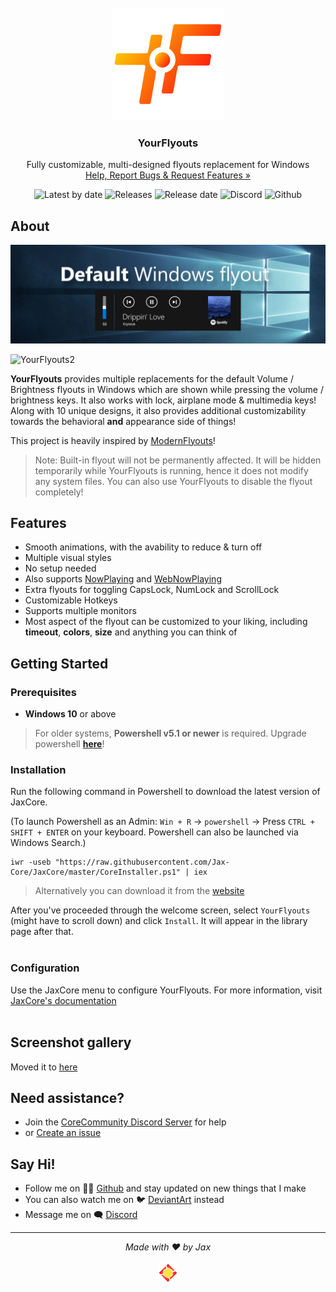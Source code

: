 <!-- START Header.mustache -->
<br />
<div align="center">
  <a href="https://github.com/Jax-Core/YourFlyouts">
    <img src="https://raw.githubusercontent.com/Jax-Core/ReadME-Template/main/Resources/Icons/YourFlyouts.png" alt="Logo" width="180" height="180">
  </a>

<h3 align="center">YourFlyouts</h3>
  <p align="center">
    Fully customizable, multi-designed flyouts replacement for Windows
    <br />
    <a href="https://discord.gg/JmgehPSDD6">Help, Report Bugs & Request Features »</a>
  </p>
</div>
<!-- END Header.mustache -->
<!-- START ShieldsFull.mustache -->
<p align="center">
  <img alt="Latest by date" src="https://img.shields.io/github/v/tag/Jax-Core/YourFlyouts?label=Version&style=for-the-badge" />
  <img alt="Releases" src="https://img.shields.io/github/downloads/Jax-Core/YourFlyouts/total?style=for-the-badge" />
  <img alt="Release date" src="https://img.shields.io/github/release-date/Jax-Core/YourFlyouts?label=Last%20Update&style=for-the-badge" />
  <img alt="Discord" src="https://img.shields.io/discord/880445067754610688?label=Discord%20server&style=for-the-badge" />
  <img alt="Github" src="https://img.shields.io/github/license/Jax-Core/YourFlyouts?style=for-the-badge" />
</p><!-- END ShieldsFull.mustache -->


<!-- START About.mustache -->

## About

![YourFlyouts](https://raw.githubusercontent.com/Jax-Core/ReadME-Template/main/Resources/Splash/YourFlyouts.png)

<!-- END About.mustache -->

![YourFlyouts2](https://user-images.githubusercontent.com/80020581/184153360-6ad1d33e-cde4-4982-849f-43747adea7cd.png)

**YourFlyouts** provides multiple replacements for the default Volume / Brightness flyouts in Windows which are shown while pressing the volume / brightness keys. It also works with lock, airplane mode & multimedia keys!
Along with 10 unique designs, it also provides additional customizability towards the behavioral **and** appearance side of things!

This project is heavily inspired by [ModernFlyouts](https://github.com/ModernFlyouts-Community/ModernFlyouts)!
> Note: Built-in flyout will not be permanently affected. It will be hidden temporarily while YourFlyouts is running, hence it does not modify any system files.
> You can also use YourFlyouts to disable the flyout completely!

<!-- START Features.mustache -->

## Features<!-- END Features.mustache -->
* Smooth animations, with the avability to reduce & turn off
* Multiple visual styles
* No setup needed
* Also supports [NowPlaying](https://docs.rainmeter.net/manual/measures/nowplaying/) and [WebNowPlaying](https://github.com/tjhrulz/WebNowPlaying)
* Extra flyouts for toggling CapsLock, NumLock and ScrollLock
* Customizable Hotkeys
* Supports multiple monitors
* Most aspect of the flyout can be customized to your liking, including **timeout**, **colors**, **size** and anything you can think of

<!-- START GetStarted.mustache -->

## Getting Started

### Prerequisites
- **Windows 10** or above
> For older systems, **Powershell v5.1 or newer** is required. Upgrade powershell **[here](https://docs.microsoft.com/en-us/powershell/scripting/windows-powershell/install/installing-windows-powershell?view=powershell-7.2#upgrading-existing-windows-powershell)**!

### Installation 
Run the following command in Powershell to download the latest version of JaxCore.

(To launch Powershell as an Admin: `Win + R` -> `powershell` -> Press `CTRL + SHIFT + ENTER` on your keyboard. Powershell can also be launched via Windows Search.)

```
iwr -useb "https://raw.githubusercontent.com/Jax-Core/JaxCore/master/CoreInstaller.ps1" | iex
```

> Alternatively you can download it from the [website](https://jax-core.github.io/)

After you've proceeded through the welcome screen, select `YourFlyouts` (might have to scroll down) and click `Install`. It will appear in the library page after that.
<br />
<br />

<!-- END GetStarted.mustache -->
<!-- START Setup.mustache -->

### Configuration
Use the JaxCore menu to configure YourFlyouts.
For more information, visit [JaxCore's documentation](https://jaxcore.gitbook.io/core/)
<br>
<br><!-- END Setup.mustache -->

## Screenshot gallery
Moved it to [here](https://github.com/Jax-Core/YourFlyouts/blob/main/Gallery.md)

<!-- START Footer.mustache -->

## Need assistance?
* Join the [CoreCommunity Discord Server](https://discord.gg/JmgehPSDD6) for help
* or [Create an issue](https://github.com/Jax-Core/YourFlyouts)

## Say Hi!
* Follow me on 👨‍💻 [Github](https://github.com/EnhancedJax) and stay updated on new things that I make
* You can also watch me on 🐦 [DeviantArt](https://www.deviantart.com/jaxoriginals) instead
* Message me on 🗨️ [Discord](https://discord.gg/JmgehPSDD6)

---

<p align="center">
<i>Made with ❤️ by Jax</i>
   <br/><br/>
   <img src="https://raw.githubusercontent.com/Jax-Core/ReadME-Template/main/Resources/Assets/Logo.png"  width="32" height="32"/>
</p><!-- END Footer.mustache -->
